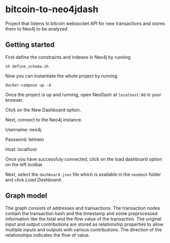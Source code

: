 # bitcoin-to-neo4jdash
Project that listens to bitcoin websocket API for new transactions and stores them to Neo4j to be analyzed

[](img/btc.png)


## Getting started

First define the constraints and indexes in Neo4j by running

```
sh define_schema.sh
```

Now you can instantiate the whole project by running

```
docker-compose up -d
```

Once the project is up and running, open NeoDash at `localhost:80` in your browser.

Click on the New Dashboard option.

[](img/neodash1.png)

Next, connect to the Neo4j instance.

Username: neo4j

Password: letmein

Host: localhost

Once you have successfuly connected, click on the load dashboard option on the left toolbar

[](img/neodash2.png)

Next, select the `dashboard.json` file which is available in the `neodash` folder and click _Load Dashboard_.

[](img/neodash3.png)

## Graph model

[](img/graphmodel.png)

The graph consists of addresses and transactions. The transaction nodes contain the transaction hash and the timestamp and some preprocessed information like the total and the flow value of the transaction. The original input and output contributions are stored as relationship properties to allow multiple inputs and outputs with various contributions. The direction of the relationships indicates the flow of value.